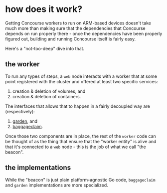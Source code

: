 # how does it work?

Getting Concourse workers to run on ARM-based devices doesn't take much more than making sure that the dependencies that Concourse depends on run properly there - once the dependencies have been properly figured out, building and running Concourse itself is fairly easy.

Here's a "not-too-deep" dive into that.


## the worker

To run any types of steps, a `web` node interacts with a worker that at some point registered with the cluster and offered at least two specific services:

1. creation & deletion of volumes, and
2. creation & deletion of containers.

The interfaces that allows that to happen in a fairly decoupled way are (respectively):

1. [garden](https://github.com/cloudfoundry/garden), and
2. [baggageclaim](https://github.com/concourse/baggageclaim).

Once those two components are in place, the rest of the `worker` code can be thought of as the thing that ensure that the "worker entity" is alive and that it's connected to a `web` node - this is the job of what we call "the beacon".


## the implementations

While the "beacon" is just plain platform-agnostic Go code, `baggageclaim` and `garden` implementations are more specialized.


